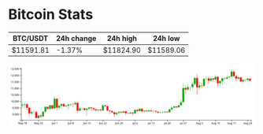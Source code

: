 # Bitcoin Stats

BTC/USDT|24h change|24h high|24h low|
|---|---|---|---|
|$11591.81|-1.37%|$11824.90|$11589.06|

<img src="./chart.svg">
